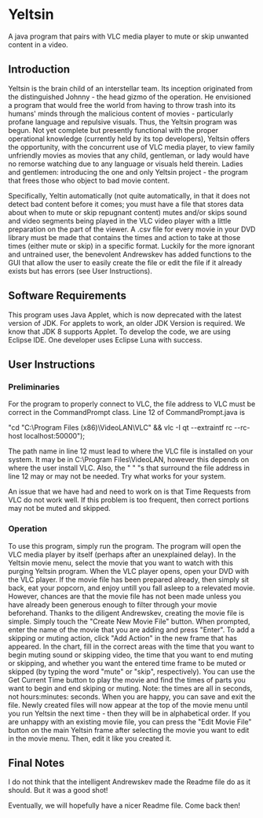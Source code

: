# Yeltsin
A java program that pairs with VLC media player to mute or skip unwanted content in a video.

## Introduction

  Yeltsin is the brain child of an interstellar team. Its inception originated from the distinguished Johnny - the head gizmo of the operation. He envisioned a program that
would free the world from having to throw trash into its humans' minds through the malicious content of movies - particularly profane language and repulsive visuals. 
Thus, the Yeltsin program was begun. Not yet complete but presently functional with the proper operational knowledge (currently held by its top developers), Yeltsin 
offers the opportunity, with the concurrent use of VLC media player, to view family unfriendly movies as movies that any child, gentleman, or lady would have no remorse watching due to any language or visuals held therein. Ladies and gentlemen: introducing the one and only Yeltsin project - the program that frees those who object to bad movie content.

   Specifically, Yeltin automatically (not quite automatically, in that it does not detect bad content before it comes; you must have a file that stores data about when
to mute or skip repugnant content) mutes and/or skips sound and video segments being played in the VLC video player with a little preparation on the part of the viewer.
A .csv file for every movie in your DVD library must be made that contains the times and action to take at those times (either mute or skip) in a specific format. Luckily
for the more ignorant and untrained user, the benevolent Andrewskev has added functions to the GUI that allow the user to easily create the file or edit the file if it 
already exists but has errors (see User Instructions).

## Software Requirements

This program uses Java Applet, which is now deprecated with the latest version of JDK. For applets to work, an older JDK Version is required. We know that JDK 8 supports Applet. To develop the code, we are using Eclipse IDE. One developer uses Eclipse Luna with success.

## User Instructions

### Preliminaries
  For the program to properly connect to VLC, the file address to VLC must be correct in the CommandPrompt class. Line 12 of CommandPrompt.java is 		
  
  "cd \"C:\\Program Files (x86)\\VideoLAN\\VLC\" && vlc -I qt --extraintf rc --rc-host localhost:50000");   
  
  The path name in line 12 must lead to where the VLC file is installed on your system. It may be in C:\Program Files\VideoLAN\, however this depends on where the user install VLC. Also, the "  \"   "s that surround the file address in line 12 may or may not be needed. Try what works for your system.
  
  
  
 An issue that we have had and need to work on is that Time Requests from VLC do not work well. If this problem is too frequent, then correct portions may not be muted and skipped.
 
 ### Operation
  To use this  program, simply run the program. The program will open the VLC media player by itself (perhaps after an unexplained delay). In the Yeltsin movie
menu, select the movie that you want to watch with this purging Yeltsin program. When the VLC player opens, open your DVD with the VLC player. If the movie file has been
prepared already, then simply sit back, eat your popcorn, and enjoy untill you fall asleep to a relevated movie. However, chances are that the movie file has not been
made unless you have already been generous enough to filter through your movie beforehand. Thanks to the diligent Andrewskev, creating the movie file is simple. Simply
touch the "Create New Movie File" button. When prompted, enter the name of the movie that you are adding and press "Enter". To add a skipping or muting action, click "Add
Action" in the new frame that has appeared. In the chart, fill in the correct areas with the time that you want to begin muting sound or skipping video, the time that you
want to end muting or skipping, and whether you want the entered time frame to be muted or skipped (by typing the word "mute" or "skip", respectively). You can use the 
Get Current Time button to play the movie and find the times of parts you want to begin and end skiping or muting. Note: the times are all in seconds, not hours:minutes:
seconds. When you are happy, you can save and exit the file. Newly created files will now appear at the top of the movie menu until you run Yeltsin the next time - then
they will be in alphabetical order. If you are unhappy with an existing movie file, you can press the "Edit Movie File" button on the main Yeltsin frame after selecting
the movie you want to edit in the movie menu. Then, edit it like you created it.

## Final Notes
I do not think that the intelligent Andrewskev made the Readme file do as it should. But it was a good shot!

Eventually, we will hopefully have a nicer Readme file. Come back then!
